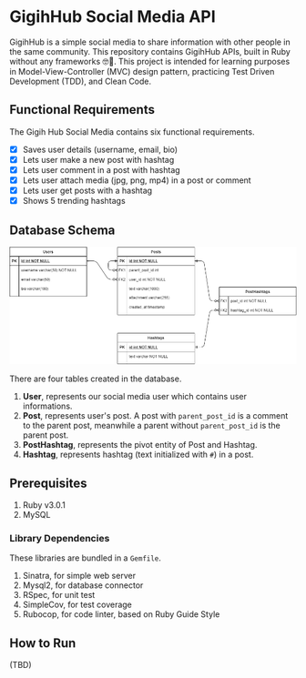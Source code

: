 # GigihHub Social Media API

GigihHub is a simple social media to share information with other people in the same community. This repository contains GigihHub APIs, built in Ruby without any frameworks 🤓🚀. This project is intended for learning purposes in Model-View-Controller (MVC) design pattern, practicing Test Driven Development (TDD), and Clean Code.

## Functional Requirements

The Gigih Hub Social Media contains six functional requirements.

- [x] Saves user details (username, email, bio)
- [x] Lets user make a new post with hashtag
- [x] Lets user comment in a post with hashtag
- [x] Lets user attach media (jpg, png, mp4) in a post or comment
- [x] Lets user get posts with a hashtag
- [x] Shows 5 trending hashtags

## Database Schema
![ER Diagram](ERD.png)

There are four tables created in the database.

1. **User**, represents our social media user which contains user informations.
2. **Post**, represents user's post. A post with `parent_post_id` is a comment to the parent post, meanwhile a parent without `parent_post_id` is the parent post.
3. **PostHashtag**, represents the pivot entity of Post and Hashtag.
3. **Hashtag**, represents hashtag (text initialized with `#`) in a post.

## Prerequisites
1. Ruby v3.0.1
2. MySQL

### Library Dependencies
These libraries are bundled in a `Gemfile`.

1. Sinatra, for simple web server
2. Mysql2, for database connector
3. RSpec, for unit test
4. SimpleCov, for test coverage
5. Rubocop, for code linter, based on Ruby Guide Style

## How to Run
(TBD)
